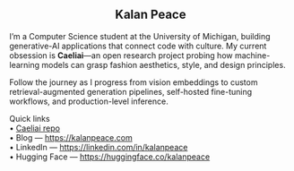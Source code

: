 <h2 align="center">Kalan Peace</h2>

I’m a Computer Science student at the University of Michigan, building generative-AI applications that connect code with culture. My current obsession is **Caeliai**—an open research project probing how machine-learning models can grasp fashion aesthetics, style, and design principles.

Follow the journey as I progress from vision embeddings to custom retrieval-augmented generation pipelines, self-hosted fine-tuning workflows, and production-level inference.

Quick links  
• <a href="./caeliai">Caeliai repo</a>  
• Blog — https://kalanpeace.com  
• LinkedIn — https://linkedin.com/in/kalanpeace  
• Hugging Face — https://huggingface.co/kalanpeace
